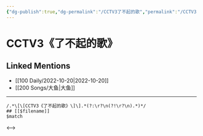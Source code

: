 ```yaml
---
{"dg-publish":true,"dg-permalink":"/CCTV3了不起的歌","permalink":"/CCTV3了不起的歌/"}
---
```


# CCTV3《了不起的歌》

## Linked Mentions
- [[100 Daily/2022-10-20\|2022-10-20]]
- [[200 Songs/大鱼\|大鱼]]


---

```expander
/.*\[\[CCTV3《了不起的歌》\]\].*(?:\r?\n(?!\r?\n).*)*/
## [[$filename]]
$match
```

<-->
